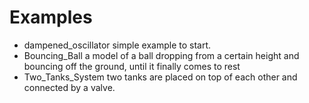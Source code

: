Examples 
========

* dampened_oscillator simple example to start.
* Bouncing_Ball a model of a ball dropping from a certain height and bouncing off the ground, until it finally comes to rest
* Two_Tanks_System two tanks are placed on top of each other and connected by a valve.
